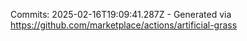 Commits: 2025-02-16T19:09:41.287Z - Generated via https://github.com/marketplace/actions/artificial-grass
<br>
